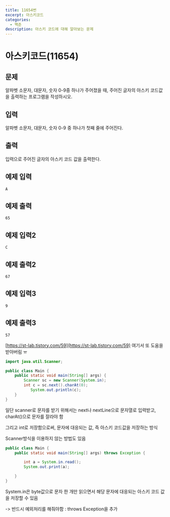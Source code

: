 ```yaml
---
title: 11654번
excerpt: 아스키코드
categories:
  - 백준
description: 아스키 코드에 대해 알아보는 문제
---
```


# 아스키코드\(11654\)

## 문제

알파벳 소문자, 대문자, 숫자 0-9중 하나가 주어졌을 때, 주어진 글자의 아스키 코드값을 출력하는 프로그램을 작성하시오.

## 입력

알파벳 소문자, 대문자, 숫자 0-9 중 하나가 첫째 줄에 주어진다.

## 출력

입력으로 주어진 글자의 아스키 코드 값을 출력한다.

## 예제 입력

```text
A
```

## 예제 출력

```text
65
```

## 예제 입력2

```text
C
```

## 예제 출력2

```text
67
```

## 예제 입력3

```text
9
```

## 예제 출력3

```text
57
```

[https://st-lab.tistory.com/59](https://st-lab.tistory.com/59) 여기서 또 도움을 받아버림 ㅠ

```java
import java.util.Scanner;

public class Main {
    public static void main(String[] args) {
        Scanner sc = new Scanner(System.in);
        int c = sc.next().charAt(0);
           System.out.println(c);
    }
}
```

일단 scanner로 문자를 받기 위해서는 next나 nextLine으로 문자열로 입력받고, charAt\(\)으로 문자를 잘라야 함

그리고 int로 저장함으로써, 문자에 대응되는 값, 즉 아스키 코드값을 저장하는 방식

Scanner방식을 이용하지 않는 방법도 있음

```java
public class Main {
    public static void main(String[] args) throws Exception {

        int a = System.in.read();
        System.out.print(a);

    }
}
```

System.in은 byte값으로 문자 한 개만 읽으면서 해당 문자에 대응되는 아스키 코드 값을 저장할 수 있음

-&gt; 반드시 예외처리를 해줘야함 : throws Exception을 추가


